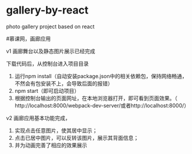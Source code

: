 # gallery-by-react
photo gallery project based on react

#慕课网，画廊应用 

v1
  画廊舞台以及静态图片展示已经完成

下载代码后，从控制台进入项目目录
1. 运行npm install（自动安装package.json中的相关依赖包，保持网络畅通，不然会有包安装不上，会导致后面的报错）
2. npm start（即可启动项目）
3. 根据控制台输出的页面网址，在本地浏览器打开，即可看到页面效果。（ http://localhost:8000/webpack-dev-server/或者http://localhost:8000/）


v2
画廊应用基本功能完成，
1. 实现点击任意图片，使其居中显示；
2. 点击已居中图片，可以反转该图片，展示其背面信息；
3. 并为动画完善了相应的效果展示

